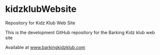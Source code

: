 # kidzklubWebsite
Repository for Kidz Klub Web Site

This is the development GitHub repository for the Barking Kidz klub web site

Available at www.barkingkidzklub.com
